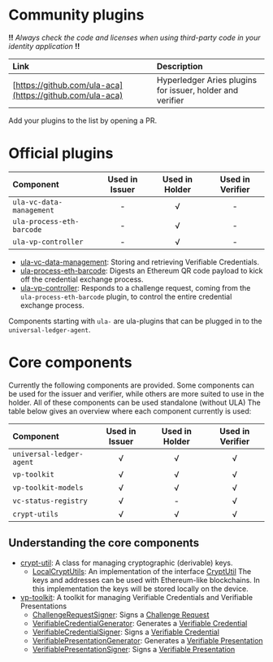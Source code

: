 # Community plugins

**!!** *Always check the code and licenses when using third-party code in your identity application* **!!**

Link | Description
:--- | :--- |
[https://github.com/ula-aca](https://github.com/ula-aca) | Hyperledger Aries plugins for issuer, holder and verifier

Add your plugins to the list by opening a PR.

# Official plugins

Component | Used in Issuer | Used in Holder | Used in Verifier
:--- | :---: | :---: | :---: |
`ula-vc-data-management` | - | √ | - |
`ula-process-eth-barcode` | - | √ | - |
`ula-vp-controller` | - | √ | - |

* [ula-vc-data-management](https://github.com/rabobank-blockchain/ula-vc-data-management#ula-vc-data-management): Storing and retrieving Verifiable Credentials.
* [ula-process-eth-barcode](https://github.com/rabobank-blockchain/ula-process-eth-barcode#ula-process-eth-barcode): Digests an Ethereum QR code payload to kick off the credential exchange process.
* [ula-vp-controller](https://github.com/rabobank-blockchain/ula-vp-controller#ula-vp-controller-plugin): Responds to a challenge request, coming from the `ula-process-eth-barcode` plugin, to control the entire credential exchange process.

Components starting with `ula-` are ula-plugins that can be plugged in to the `universal-ledger-agent`. 

# Core components

Currently the following components are provided. Some components can be used for the issuer and verifier, while others are more suited to use in the holder. All of these components can be used standalone (without ULA) The table below gives an overview where each component currently is used: 

Component | Used in Issuer | Used in Holder | Used in Verifier
:--- | :---: | :---: | :---: |
`universal-ledger-agent` | √ | √ | √ | 
`vp-toolkit` | √ | √ | √ | √ | 
`vp-toolkit-models` | √ | √ | √ |
`vc-status-registry` | √ | - | √ |
`crypt-utils` | √ | √ | √ |

## Understanding the core components

 * [crypt-util](https://github.com/rabobank-blockchain/crypt-util#crypt-util): A class for managing cryptographic (derivable) keys.
    * [LocalCryptUtils](https://github.com/rabobank-blockchain/crypt-util/blob/master/src/local-crypt-utils.ts#L24): An implementation of the interface [CryptUtil](https://github.com/rabobank-blockchain/crypt-util/blob/master/src/interface/crypt-util.ts#L17) The keys and addresses can be used with Ethereum-like blockchains. In this implementation the keys will be stored locally on the device.
 * [vp-toolkit](https://github.com/rabobank-blockchain/vp-toolkit#vp-toolkit): A toolkit for managing Verifiable Credentials and Verifiable Presentations
     * [ChallengeRequestSigner](https://github.com/rabobank-blockchain/vp-toolkit/blob/master/src/service/signers/challenge-request-signer.ts#L21): Signs a [Challenge Request](https://github.com/rabobank-blockchain/vp-toolkit-models/blob/master/src/model/challenge-request.ts#L41)
     * [VerifiableCredentialGenerator](https://github.com/rabobank-blockchain/vp-toolkit/blob/master/src/service/generators/verifiable-credential-generator.ts#L21): Generates a [Verifiable Credential](https://github.com/rabobank-blockchain/vp-toolkit-models/blob/master/src/model/verifiable-credential.ts#L33)
     * [VerifiableCredentialSigner](https://github.com/rabobank-blockchain/vp-toolkit/blob/master/src/service/signers/verifiable-credential-signer.ts#L21): Signs a [Verifiable Credential](https://github.com/rabobank-blockchain/vp-toolkit-models/blob/master/src/model/verifiable-credential.ts#L33)
     * [VerifiablePresentationGenerator](https://github.com/rabobank-blockchain/vp-toolkit/blob/master/src/service/generators/verifiable-presentation-generator.ts#L21): Generates a [Verifiable Presentation](https://github.com/rabobank-blockchain/vp-toolkit-models/blob/master/src/model/verifiable-presentation.ts#L30)
     * [VerifiablePresentationSigner](https://github.com/rabobank-blockchain/vp-toolkit/blob/master/src/service/signers/verifiable-presentation-signer.ts#L23): Signs a [Verifiable Presentation](https://github.com/rabobank-blockchain/vp-toolkit-models/blob/master/src/model/verifiable-presentation.ts#L30)
